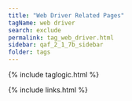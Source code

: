 ```yaml
---
title: "Web Driver Related Pages"
tagName: web driver
search: exclude
permalink: tag_web_driver.html
sidebar: qaf_2_1_7b_sidebar
folder: tags
---
```

{% include taglogic.html %}

{% include links.html %}
